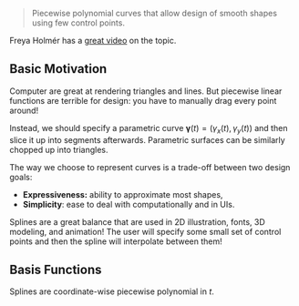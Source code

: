 > Piecewise polynomial curves that allow design of smooth shapes using few control points.

Freya Holmér has a [great video](https://www.youtube.com/watch?v=jvPPXbo87ds) on the topic.

## Basic Motivation

Computer are great at rendering triangles and lines. But piecewise linear functions are terrible for design: you have to manually drag every point around!

Instead, we should specify a parametric curve $\boldsymbol{\gamma}(t)=(\gamma_{x}(t),\gamma_{y}(t))$ and then slice it up into segments afterwards. Parametric surfaces can be similarly chopped up into triangles.

The way we choose to represent curves is a trade-off between two design goals:
* **Expressiveness:** ability to approximate most shapes,
* **Simplicity**: ease to deal with computationally and in UIs.

Splines are a great balance that are used in 2D illustration, fonts, 3D modeling, and animation! The user will specify some small set of control points and then the spline will interpolate between them!

## Basis Functions

Splines are coordinate-wise piecewise polynomial in $t$. 